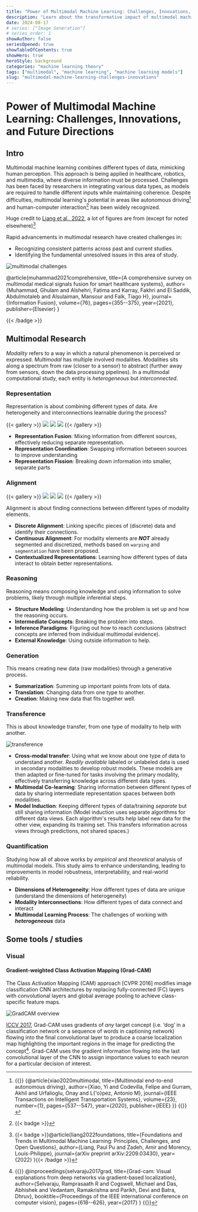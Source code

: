 ```yaml
---
title: "Power of Multimodal Machine Learning: Challenges, Innovations, and Future Directions"
description: "Learn about the transformative impact of multimodal machine learning, highlighting key challenges, recent innovations, and the future of machine learning integration and AI development across diverse data modalities"
date: 2024-08-17
# series: ["Image Generation"]
# series_order: 1
showAuthor: false
seriesOpened: true
showTableOfContents: true
showHero: true
heroStyle: background
categories: "machine learning theory"
tags: ["multimodal", "machine learning", "machine learning models"]
slug: "multimodal-machine-learning-challenges-innovations"
---
```


# Power of Multimodal Machine Learning: Challenges, Innovations, and Future Directions

## Intro

Multimodal machine learning combines different types of data, mimicking human perception. This approach is being applied in healthcare, robotics, and multimedia, where diverse information must be processed. Challenges has been faced by researchers in integrating various data types, as models are required to handle different inputs while maintaining coherence. Despite difficulties, multimodal learning's potential in areas like autonomous driving[^Xiao et al., 2020] and human-computer interaction[^Muhammad et al., 2021] has been widely recognized.

Huge credit to [Liang et al., 2022](https://ar5iv.labs.arxiv.org/html/2209.03430), a lot of figures are from (except for noted elsewhere)[^Liang et al., 2022]

Rapid advancements in multimodal research have created challenges in:

- Recognizing consistent patterns across past and current studies.
- Identifying the fundamental unresolved issues in this area of study.

![multimodal challenges](https://ar5iv.labs.arxiv.org/html/2209.03430/assets/x1.png "Core research challenges in multimodal learning. Figure above describes the following challenges (1) **Representation**: Capturing the diverse nature and relationships of multimodal data elements. (2) **Alignment**: Finding links between elements across different modalities. (3) **Reasoning**: Using multimodal information to draw conclusions through multiple steps. (4) **Generation**: Creating new content that shows coherent interactions between modalities. (5) **Transference**: Sharing knowledge across different modalities and their representations. (6) **Quantification**: Studying multimodal learning processes through empirical and theoretical methods.")

[^Xiao et al., 2020]: {{<badge>}}
{@article{xiao2020multimodal,
title={Multimodal end-to-end autonomous driving},
author={Xiao, Yi and Codevilla, Felipe and Gurram, Akhil and Urfalioglu, Onay and L{\'o}pez, Antonio M},
journal={IEEE Transactions on Intelligent Transportation Systems},
volume={23},
number={1},
pages={537--547},
year={2020},
publisher={IEEE}
}}
{{</badge>}}

[^Muhammad et al., 2021]: {{< badge >}}

@article{muhammad2021comprehensive,
title={A comprehensive survey on multimodal medical signals fusion for smart healthcare systems},
author={Muhammad, Ghulam and Alshehri, Fatima and Karray, Fakhri and El Saddik, Abdulmotaleb and Alsulaiman, Mansour and Falk, Tiago H},
journal={Information Fusion},
volume={76},
pages={355--375},
year={2021},
publisher={Elsevier}
}

{{< /badge >}}

[^Liang et al., 2022]: {{< badge >}}@article{liang2022foundations,
title={Foundations and Trends in Multimodal Machine Learning: Principles, Challenges, and Open Questions},
author={Liang, Paul Pu and Zadeh, Amir and Morency, Louis-Philippe},
journal={arXiv preprint arXiv:2209.03430},
year={2022}
}{{< /badge >}}

## Multimodal Research

_Modality_ refers to a way in which a natural phenomenon is perceived or expressed. _Multimodal_ has multiple involved modalities. Modalities sits along a spectrum from raw (closer to a sensor) to abstract (further away from sensors, down the data processing pipelines). In a multimodal computational study, each entity is _heterogeneous_ but _interconnected_.

### Representation

Representation is about combining different types of data. Are heterogeneity and interconnections learnable during the process?

{{< gallery >}}
<img src="https://ar5iv.labs.arxiv.org/html/2209.03430/assets/x6.png" class="grid-w40" />
<img src="https://ar5iv.labs.arxiv.org/html/2209.03430/assets/x7.png" class="grid-w30" />
<img src="https://ar5iv.labs.arxiv.org/html/2209.03430/assets/x8.png" class="grid-w30" />
{{< /gallery >}}

- **Representation Fusion**: Mixing information from different sources, effectively reducing separate representation.
- **Representation Coordination**: Swapping information between sources to improve understanding
- **Representation Fission**: Breaking down information into smaller, separate parts

### Alignment

{{< gallery >}}
<img src="https://ar5iv.labs.arxiv.org/html/2209.03430/assets/x10.png" class="grid-w25" />
<img src="https://ar5iv.labs.arxiv.org/html/2209.03430/assets/x11.png" class="grid-w30" />
<img src="https://ar5iv.labs.arxiv.org/html/2209.03430/assets/x12.png" class="grid-w40" />
{{< /gallery >}}

Alignment is about finding connections between different types of modality elements.

- **Discrete Alignment**: Linking specific pieces of (discrete) data and identify their connections.
- **Continuous Alignment**: For modality elements are **_NOT_** already segmented and discretized, methods based on `warping` and `segmentation` have been proposed.
- **Contextualized Representations**: Learning how different types of data interact to obtain better representations.

### Reasoning

Reasoning means composing knowledge and using information to solve problems, likely through multiple inferential steps.

- **Structure Modeling**: Understanding how the problem is set up and how the reasoning occurs.
- **Intermediate Concepts**: Breaking the problem into steps.
- **Inference Paradigms**: Figuring out how to reach conclusions (abstract concepts are inferred from individual multimodal evidence).
- **External Knowledge**: Using outside information to help.

### Generation

This means creating new data (raw modalities) through a generative process.

- **Summarization**: Summing up important points from lots of data.
- **Translation**: Changing data from one type to another.
- **Creation**: Making new data that fits together well.

### Transference

This is about knowledge transfer, from one type of modality to help with another.

![transference](https://ar5iv.labs.arxiv.org/html/2209.03430/assets/x16.png)

- **Cross-modal transfer**: Using what we know about one type of data to understand another. _Readily available_ labeled or unlabeled data is used in secondary modalities to develop robust models. These models are then adapted or fine-tuned for tasks involving the primary modality, effectively transferring knowledge across different data types.
- **Multimodal Co-learning**: Sharing information between different types of data by sharing intermediate representation spaces between both modalities.
- **Model Induction**: Keeping different types of data/training _separate_ but still sharing information (Model induction uses separate algorithms for different data views. Each algorithm's results help label new data for the other view, expanding its training set. This transfers information across views through predictions, not shared spaces.)

### Quantification

Studying how all of above works by _empirical_ and _theoretical_ analysis of multimodal models. This study aims to enhance understanding, leading to improvements in model robustness, interpretability, and real-world reliability.

- **Dimensions of Heterogeneity**: How different types of data are unique (understand the dimensions of heterogeneity)
- **Modality Interconnections**: How different types of data connect and interact
- **Multimodal Learning Process**: The challenges of working with **_heterogeneous_** data

## Some tools / studies

### Visual

#### Gradient-weighted Class Activation Mapping (Grad-CAM)

The Class Activation Mapping (CAM) approach [CVPR 2016] modifies image classification CNN architectures by replacing fully-connected (FC) layers with convolutional layers and global average pooling to achieve class-specific feature maps.

![GradCAM overview](https://ar5iv.labs.arxiv.org/html/1610.02391/assets/figures/Grad-CAM_approach.png "Grad-CAM overview")

[ICCV 2017](https://ar5iv.labs.arxiv.org/html/1610.02391), Grad-CAM uses gradients of _any_ target concept (i.e. ‘dog’ in a classification network or a sequence of words in captioning network) flowing into the final convolutional layer to produce a coarse localization map highlighting the important regions in the image for predicting the concept[^Ramprasaath et. al., 2017]. Grad-CAM uses the gradient information flowing into the last convolutional layer of the CNN to assign importance values to each neuron for a particular decision of interest.

[^Ramprasaath et. al., 2017]: {{<badge>}} @inproceedings{selvaraju2017grad,
title={Grad-cam: Visual explanations from deep networks via gradient-based localization},
author={Selvaraju, Ramprasaath R and Cogswell, Michael and Das, Abhishek and Vedantam, Ramakrishna and Parikh, Devi and Batra, Dhruv},
booktitle={Proceedings of the IEEE international conference on computer vision},
pages={618--626},
year={2017}
} {{</badge>}}
